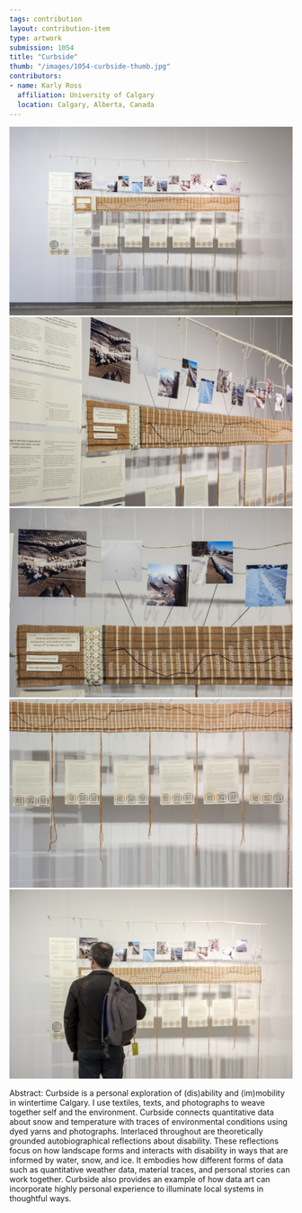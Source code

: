 ```yaml
---
tags: contribution
layout: contribution-item
type: artwork
submission: 1054
title: "Curbside"
thumb: "/images/1054-curbside-thumb.jpg"
contributors: 
- name: Karly Ross
  affiliation: University of Calgary
  location: Calgary, Alberta, Canada
---
```


![alt text](/images/1054-curbside-1-80.jpg) 
![alt text](/images/1054-curbside-1-81.jpg) 
![alt text](/images/1054-curbside-1-90.jpg) 
![alt text](/images/1054-curbside-1-92.jpg) 
![alt text](/images/1054-curbside-1-117.jpg) 

Abstract: Curbside is a personal exploration of (dis)ability and
(im)mobility in wintertime Calgary. I use textiles, texts, and
photographs to weave together self and the environment. Curbside
connects quantitative data about snow and temperature with traces of
environmental conditions using dyed yarns and photographs. Interlaced
throughout are theoretically grounded autobiographical reflections about
disability. These reflections focus on how landscape forms and interacts
with disability in ways that are informed by water, snow, and ice. It
embodies how different forms of data such as quantitative weather data,
material traces, and personal stories can work together. Curbside also
provides an example of how data art can incorporate highly personal
experience to illuminate local systems in thoughtful ways.

